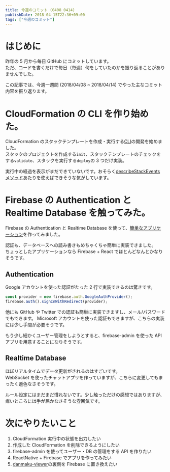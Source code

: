 ```yaml
---
title: 今週のコミット (0408_0414)
publishDate: 2018-04-15T22:36+09:00
tags: ["今週のコミット"]
---
```


# はじめに

昨年の 5 月から毎日 GitHub にコミットしています。  
ただ、コードを書くだけで毎日（毎週）何をしていたのかを振り返ることがありませんでした。

この記事では、今週一週間 (2018/04/08 ~ 2018/04/14) でやった主なコミット内容を振り返ります。

# CloudFormation の CLI を作り始めた。

CloudFormation のスタックテンプレートを作成・実行する[CLI](https://github.com/70-10/sandbox/tree/master/node/aws/cloudformation-cli)の開発を始めました。  
スタックのプロジェクトを作成する`init`、スタックテンプレートのチェックをする`validate`、スタックを実行する`deploy`の 3 つだけ実装。

実行中の経過を表示がまだできていないです。おそらく[describeStackEvents メソッド](https://docs.aws.amazon.com/AWSJavaScriptSDK/latest/AWS/CloudFormation.html#describeStackEvents-property)あたりを使えばできそうな気がしています。

# Firebase の Authentication と Realtime Database を触ってみた。

Firebase の Authentication と Realtime Database を使って、[簡単なアプリケーション](https://github.com/70-10/sandbox/tree/master/node/firebase/realtime-database)を作ってみました。

認証も、データベースへの読み書きもめちゃくちゃ簡単に実装できました。  
ちょっとしたアプリケーションなら Firebase + React でほとんどなんとかなりそうです。

## Authentication

Google アカウントを使った認証がたった 2 行で実装できるのは驚きです。

```javascript
const provider = new firebase.auth.GoogleAuthProvider();
firebase.auth().signInWithRedirect(provider);
```

他にも GitHub や Twitter での認証も簡単に実装できますし、メール/パスワードでもできます。
Microsoft アカウントを使った認証もできますが、こちらの実装には少し手間が必要そうです。

もう少し細かくユーザー管理をしようとすると、firebase-admin を使った API アプリを用意することになりそうです。

## Realtime Database

ほぼリアルタイムでデータ更新がされるのはすごいです。  
WebSocket を使ったチャットアプリを作っていますが、こちらに変更してもまったく遜色なさそうです。

ルール設定にはまだまだ慣れないです。少し触っただけの感想ではありますが、痒いところには手が届かなさそうな雰囲気です。

# 次にやりたいこと

1.  CloudFormation 実行中の状態を出力したい
2.  作成した CloudFormation を削除できるようにしたい
3.  firebase-admin を使ってユーザー・DB の管理をする API を作りたい
4.  ReactNative + Firebase でアプリを作ってみたい
5.  [danmaku-viewer](https://github.com/70-10/danmaku-viewer)の裏側を Firebase に置き換えたい
